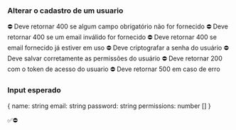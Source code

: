 ### Alterar o cadastro de um usuario

⛔ Deve retornar 400 se algum campo obrigatório não for fornecido
⛔ Deve retornar 400 se um email inválido for fornecido
⛔ Deve retornar 400 se email fornecido já estiver em uso
⛔ Deve criptografar a senha do usuário
⛔ Deve salvar corretamente as permissões do usuário
⛔ Deve retornar 200 com o token de acesso do usuario
⛔ Deve retornar 500 em caso de erro


### Input esperado
{
    name: string
    email: string
    password: string
    permissions: number []
}

✅⛔
